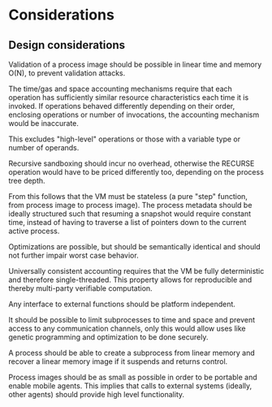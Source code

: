 # Considerations

## Design considerations

Validation of a process image should be possible in linear time and memory O(N), to prevent validation attacks.

The time/gas and space accounting mechanisms require that each operation has sufficiently similar resource characteristics each time it is invoked. If operations behaved differently depending on their order, enclosing operations or number of invocations, the accounting mechanism would be inaccurate.

This excludes "high-level" operations or those with a variable type or number of operands.


Recursive sandboxing should incur no overhead, otherwise the RECURSE operation would have to be priced differently too, depending on the process tree depth.

From this follows that the VM must be stateless (a pure "step" function, from process image to process image). The process metadata should be ideally structured such that resuming a snapshot would require constant time, instead of having to traverse a list of pointers down to the current active process.

Optimizations are possible, but should be semantically identical and should not further impair worst case behavior.

Universally consistent accounting requires that the VM be fully deterministic and therefore single-threaded. This property allows for reproducible and thereby multi-party verifiable computation.

Any interface to external functions should be platform independent.

It should be possible to limit subprocesses to time and space and prevent access to any communication channels, only this would allow uses like genetic programming and optimization to be done securely.

A process should be able to create a subprocess from linear memory and recover a linear memory image if it suspends and returns control.

Process images should be as small as possible in order to be portable and enable mobile agents. This implies that calls to external systems (ideally, other agents) should provide high level functionality.
